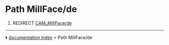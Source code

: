 # Path MillFace/de
1.  REDIRECT [CAM_MillFace/de](CAM_MillFace/de.md)



---
⏵ [documentation index](../README.md) > Path MillFace/de
